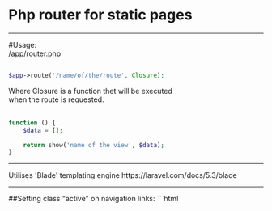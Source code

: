 # Php router for static pages
<hr>
#Usage:
<br>
/app/router.php

```php

$app->route('/name/of/the/route', Closure);

```
Where Closure is a function thet will be executed<br>
when the route is requested.<br><br>
```php
function () {
    $data = [];

    return show('name of the view', $data);
}
```
<hr>
Utilises 'Blade' templating engine https://laravel.com/docs/5.3/blade<br>
<hr>
##Setting class "active" on navigation links:
```html

<script src="{{BASE_URL}}res/js/set_active_link.js"></script>
<script>
    addActiveLink({
        linksSelector: '#navbar a', // Csss selector for adding class active on nav links.
        root: '/', // For project subfolders; should be the same as 'RewriteBase' in .htaccess.
    });
</script>

```
